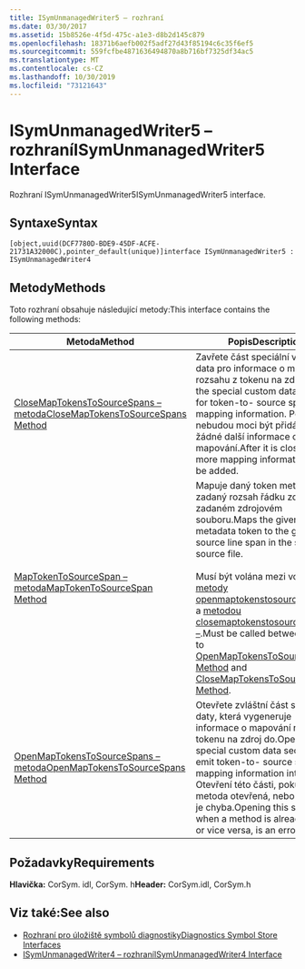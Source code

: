 ```yaml
---
title: ISymUnmanagedWriter5 – rozhraní
ms.date: 03/30/2017
ms.assetid: 15b8526e-4f5d-475c-a1e3-d8b2d145c879
ms.openlocfilehash: 18371b6aefb002f5adf27d43f85194c6c35f6ef5
ms.sourcegitcommit: 559fcfbe4871636494870a8b716bf7325df34ac5
ms.translationtype: MT
ms.contentlocale: cs-CZ
ms.lasthandoff: 10/30/2019
ms.locfileid: "73121643"
---
```

# <a name="isymunmanagedwriter5-interface"></a><span data-ttu-id="57174-102">ISymUnmanagedWriter5 – rozhraní</span><span class="sxs-lookup"><span data-stu-id="57174-102">ISymUnmanagedWriter5 Interface</span></span>
<span data-ttu-id="57174-103">Rozhraní ISymUnmanagedWriter5</span><span class="sxs-lookup"><span data-stu-id="57174-103">ISymUnmanagedWriter5 interface.</span></span>  
  
## <a name="syntax"></a><span data-ttu-id="57174-104">Syntaxe</span><span class="sxs-lookup"><span data-stu-id="57174-104">Syntax</span></span>  
  
```idl  
[object,uuid(DCF7780D-BDE9-45DF-ACFE-21731A32000C),pointer_default(unique)]interface ISymUnmanagedWriter5 : ISymUnmanagedWriter4  
```  
  
## <a name="methods"></a><span data-ttu-id="57174-105">Metody</span><span class="sxs-lookup"><span data-stu-id="57174-105">Methods</span></span>  
 <span data-ttu-id="57174-106">Toto rozhraní obsahuje následující metody:</span><span class="sxs-lookup"><span data-stu-id="57174-106">This interface contains the following methods:</span></span>  
  
|<span data-ttu-id="57174-107">Metoda</span><span class="sxs-lookup"><span data-stu-id="57174-107">Method</span></span>|<span data-ttu-id="57174-108">Popis</span><span class="sxs-lookup"><span data-stu-id="57174-108">Description</span></span>|  
|------------|-----------------|  
|[<span data-ttu-id="57174-109">CloseMapTokensToSourceSpans – metoda</span><span class="sxs-lookup"><span data-stu-id="57174-109">CloseMapTokensToSourceSpans Method</span></span>](../../../../docs/framework/unmanaged-api/diagnostics/isymunmanagedwriter5-closemaptokenstosourcespans-method.md)|<span data-ttu-id="57174-110">Zavřete část speciální vlastní data pro informace o mapování rozsahu z tokenu na zdroj.</span><span class="sxs-lookup"><span data-stu-id="57174-110">Close the special custom data section for token-to- source span mapping information.</span></span> <span data-ttu-id="57174-111">Po zavření nebudou moci být přidány žádné další informace o mapování.</span><span class="sxs-lookup"><span data-stu-id="57174-111">After it is closed, no more mapping information can be added.</span></span>|  
|[<span data-ttu-id="57174-112">MapTokenToSourceSpan – metoda</span><span class="sxs-lookup"><span data-stu-id="57174-112">MapTokenToSourceSpan Method</span></span>](../../../../docs/framework/unmanaged-api/diagnostics/isymunmanagedwriter5-maptokentosourcespan-method.md)|<span data-ttu-id="57174-113">Mapuje daný token metadat na zadaný rozsah řádku zdroje v zadaném zdrojovém souboru.</span><span class="sxs-lookup"><span data-stu-id="57174-113">Maps the given metadata token to the given source line span in the specified source file.</span></span><br /><br /> <span data-ttu-id="57174-114">Musí být volána mezi voláním [metody openmaptokenstosourcespans –](../../../../docs/framework/unmanaged-api/diagnostics/isymunmanagedwriter5-openmaptokenstosourcespans-method.md) a [metodou closemaptokenstosourcespans –](../../../../docs/framework/unmanaged-api/diagnostics/isymunmanagedwriter5-closemaptokenstosourcespans-method.md).</span><span class="sxs-lookup"><span data-stu-id="57174-114">Must be called between calls to [OpenMapTokensToSourceSpans Method](../../../../docs/framework/unmanaged-api/diagnostics/isymunmanagedwriter5-openmaptokenstosourcespans-method.md) and [CloseMapTokensToSourceSpans Method](../../../../docs/framework/unmanaged-api/diagnostics/isymunmanagedwriter5-closemaptokenstosourcespans-method.md).</span></span>|  
|[<span data-ttu-id="57174-115">OpenMapTokensToSourceSpans – metoda</span><span class="sxs-lookup"><span data-stu-id="57174-115">OpenMapTokensToSourceSpans Method</span></span>](../../../../docs/framework/unmanaged-api/diagnostics/isymunmanagedwriter5-openmaptokenstosourcespans-method.md)|<span data-ttu-id="57174-116">Otevřete zvláštní část s vlastními daty, která vygeneruje informace o mapování rozsahu z tokenu na zdroj do.</span><span class="sxs-lookup"><span data-stu-id="57174-116">Open a special custom data section to emit token-to- source span mapping information into.</span></span> <span data-ttu-id="57174-117">Otevření této části, pokud je již metoda otevřená, nebo naopak, je chyba.</span><span class="sxs-lookup"><span data-stu-id="57174-117">Opening this section when a method is already open, or vice versa, is an error.</span></span>|  
  
## <a name="requirements"></a><span data-ttu-id="57174-118">Požadavky</span><span class="sxs-lookup"><span data-stu-id="57174-118">Requirements</span></span>  
 <span data-ttu-id="57174-119">**Hlavička:** CorSym. idl, CorSym. h</span><span class="sxs-lookup"><span data-stu-id="57174-119">**Header:** CorSym.idl, CorSym.h</span></span>  
  
## <a name="see-also"></a><span data-ttu-id="57174-120">Viz také:</span><span class="sxs-lookup"><span data-stu-id="57174-120">See also</span></span>

- [<span data-ttu-id="57174-121">Rozhraní pro úložiště symbolů diagnostiky</span><span class="sxs-lookup"><span data-stu-id="57174-121">Diagnostics Symbol Store Interfaces</span></span>](../../../../docs/framework/unmanaged-api/diagnostics/diagnostics-symbol-store-interfaces.md)
- [<span data-ttu-id="57174-122">ISymUnmanagedWriter4 – rozhraní</span><span class="sxs-lookup"><span data-stu-id="57174-122">ISymUnmanagedWriter4 Interface</span></span>](../../../../docs/framework/unmanaged-api/diagnostics/isymunmanagedwriter4-interface.md)
